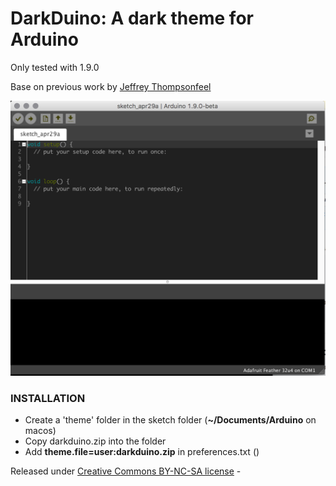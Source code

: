 DarkDuino: A dark theme for Arduino
===================================

Only tested with 1.9.0

Base on previous work by [Jeffrey Thompsonfeel](http://www.jeffreythompson.org)

![screenshot](https://raw.githubusercontent.com/lmihalkovic/darkduino/master/sample.png)

### INSTALLATION  

* Create a 'theme' folder in the sketch folder (__~/Documents/Arduino__ on macos)
* Copy darkduino.zip into the folder 
* Add __theme.file=user:darkduino.zip__ in preferences.txt ()

Released under [Creative Commons BY-NC-SA license](http://creativecommons.org/licenses/by-nc-sa/3.0/) - 
